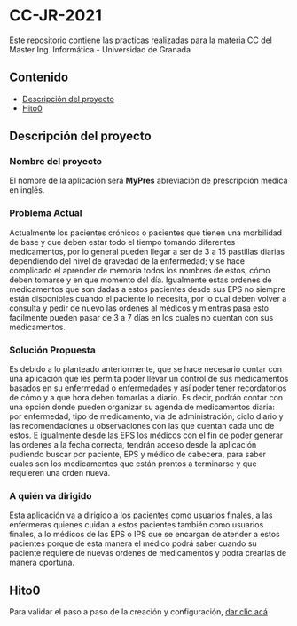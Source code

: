 # CC-JR-2021

Este repositorio contiene las practicas realizadas para la materia CC del Master Ing. Informática - Universidad de Granada

## Contenido
* [Descripción del proyecto](#descripcion)
* [Hito0](#hito0)

<a name="descripcion"></a>
## Descripción del proyecto

### Nombre del proyecto
El nombre de la aplicación será **MyPres** abreviación de prescripción médica en inglés.

### Problema Actual
Actualmente los pacientes crónicos o pacientes que tienen una morbilidad de base y que deben estar todo el tiempo tomando diferentes medicamentos, por lo general pueden llegar a ser de 3 a 15 pastillas diarias dependiendo del nivel de gravedad de la enfermedad; y se hace complicado el aprender de memoria todos los nombres de estos, cómo deben tomarse y en que momento del día.
Igualmente estas ordenes de medicamentos que son dadas a estos pacientes desde sus EPS no siempre están disponibles cuando el paciente lo necesita, por lo cual deben volver a consulta y pedir de nuevo las ordenes al médicos y mientras pasa esto facilmente pueden pasar de 3 a 7 días en los cuales no cuentan con sus medicamentos.

### Solución Propuesta
Es debido a lo planteado anteriormente, que se hace necesario contar con una aplicación que les permita poder llevar un control de sus medicamentos basados en su enfermedad o enfermedades y así poder tener recordatorios de cómo y a que hora deben tomarlas a diario.
Es decir, podrán contar con una opción donde pueden organizar su agenda de medicamentos diaria: por  enfermedad, tipo de medicamento, vía de administración, ciclo diario y las recomendaciones u observaciones con las que cuentan cada uno de estos.
E igualmente desde las EPS los médicos con el fin de poder generar las ordenes a la fecha correcta, tendrán acceso desde la aplicación pudiendo buscar por paciente, EPS y médico de cabecera, para saber cuales son los medicamentos que están prontos a terminarse y que requieren una orden nueva.

### A quién va dirigido
Esta aplicación va a dirigido a los pacientes como usuarios finales, a las enfermeras quienes cuidan a estos pacientes también como usuarios finales, a lo médicos de las EPS o IPS que se encargan de atender a estos pacientes porque de esta manera el médico podrá saber cuando su paciente requiere de nuevas ordenes de medicamentos y podra crearlas de manera oportuna.

<a name="hito0"></a>
## Hito0
Para validar el paso a paso de la creación y configuración, [dar clic acá](https://github.com/JruizD16/CC-JR-2021/blob/main/Hito0/Hito0.Descripci%C3%B3n.md)
